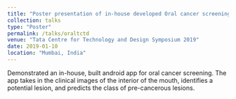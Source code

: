 ```yaml
---
title: "Poster presentation of in-house developed Oral cancer screening app"
collection: talks
type: "Poster"
permalink: /talks/oraltctd
venue: "Tata Centre for Technology and Design Symposium 2019"
date: 2019-01-10
location: "Mumbai, India"
---
```

Demonstrated an in-house, built android app for oral cancer screening. The app takes in the clinical images of the interior of the mouth, identifies a potential lesion, and predicts the class of pre-cancerous lesions.

